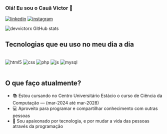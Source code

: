### Olá! Eu sou o Cauã Victor 👋


[![linkedin](https://img.shields.io/badge/LinkedIn-0077B5?style=for-the-badge&logo=linkedin&logoColor=white)](https://www.linkedin.com/in/devvictorx/)
[![instagram](https://img.shields.io/badge/Instagram-E4405F?style=for-the-badge&logo=instagram&logoColor=white)](https://instagram.com/nottvictorx)

![devvictorx GitHub stats](https://github-readme-stats.vercel.app/api?username=devvictorx&show_icons=true&theme=radical)



## Tecnologias que eu uso no meu dia a dia

<div style="display: incline_block"><br/>
    <img align="center" alt="html5" src="https://img.shields.io/badge/HTML5-E34F26?style=for-the-badge&logo=html5&logoColor=white"/>
    <img align="center" alt="css" src=https://img.shields.io/badge/CSS3-1572B6?style=for-the-badge&logo=css3&logoColor=white/>
    <img align="center" alt="php" src=https://img.shields.io/badge/PHP-777BB4?style=for-the-badge&logo=php&logoColor=white />
    <img align="center" alt="js" src=https://img.shields.io/badge/JavaScript-F7DF1E?style=for-the-badge&logo=javascript&logoColor=black />
    <img align="center" alt="mysql" src=https://img.shields.io/badge/MySQL-005C84?style=for-the-badge&logo=mysql&logoColor=white
/>
</div>  <br>

## O que faço atualmente?
- 📚 Estou cursando no Centro Universitário Estácio o curso de Ciência da Computação — (mar-2024 até mar-2028)
- 💻 Aproveito para programar e compartilhar conhecimento com outras pessoas
- 🤍 Sou apaixonado por tecnologia, e por mudar a vida das pessoas através da programação
